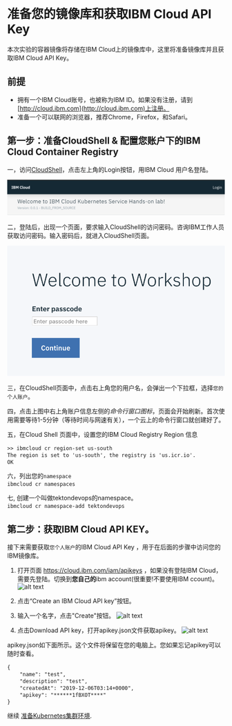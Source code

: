 # 准备您的镜像库和获取IBM Cloud API Key

本次实验的容器镜像将存储在IBM Cloud上的镜像库中，这里将准备镜像库并且获取IBM Cloud API Key。

## 前提

* 拥有一个IBM Cloud账号，也被称为IBM ID。如果没有注册，请到[http://cloud.ibm.com](http://cloud.ibm.com)上注册。
* 准备一个可以联网的浏览器，推荐Chrome，Firefox，和Safari。

## 第一步：准备CloudShell & 配置您账户下的IBM Cloud Container Registry

一，访问[CloudShell](https://workshop.shell.cloud.ibm.com)，点击左上角的Login按钮，用IBM Cloud 用户名登陆。

![](https://github.com/daisy-ycguo/knativelab/raw/master/images/cloudshell-overview.png)

二，登陆后，出现一个页面，要求输入CloudShell的访问密码。咨询IBM工作人员获取访问密码。输入密码后，就进入CloudShell页面。

![](https://github.com/daisy-ycguo/knativelab/raw/master/images/cloudshell-passw.png)

三，在CloudShell页面中，点击右上角您的用户名，会弹出一个下拉框，选择`您的个人账户`。 

四，点击上图中右上角账户信息左侧的*命令行窗口图标*，页面会开始刷新。首次使用需要等待1-5分钟（等待时间与网速有关），一个云上的命令行窗口就创建好了。

五，在Cloud Shell 页面中，设置您的IBM Cloud Registry Region 信息

```
>> ibmcloud cr region-set us-south
The region is set to 'us-south', the registry is 'us.icr.io'.
OK
```

六，列出您的`namespace`   
`ibmcloud cr namespaces`   

七, 创建一个叫做tektondevops的namespace。   
`ibmcloud cr namespace-add tektondevops`

## 第二步：获取IBM Cloud API KEY。 

接下来需要获取`您个人账户`的IBM Cloud API Key ，用于在后面的步骤中访问您的IBM镜像库。

1. 打开页面 https://cloud.ibm.com/iam/apikeys ，如果没有登陆IBM Cloud，需要先登陆。切换到**您自己的**ibm account(很重要!不要使用IBM ccount)。
![alt text](https://github.com/daisy-ycguo/devopslab/blob/master/images/login-personal-account.png)

2. 点击“Create an IBM Cloud API key”按钮。

3. 输入一个名字，点击"Create"按钮。
![alt text](https://github.com/daisy-ycguo/devopslab/blob/master/images/create-api-key.png)

4. 点击Download API key，打开apikey.json文件获取apikey。
![alt text](https://github.com/daisy-ycguo/devopslab/blob/master/images/download-apikey.png)

apikey.json如下面所示。这个文件将保留在您的电脑上。您如果忘记apikey可以随时查看。
```
{
	"name": "test",
	"description": "test",
	"createdAt": "2019-12-06T03:14+0000",
	"apikey": "******1fBXOT****"
}
```

继续 [准备Kubernetes集群环境](./02-k8s-connect.md).



